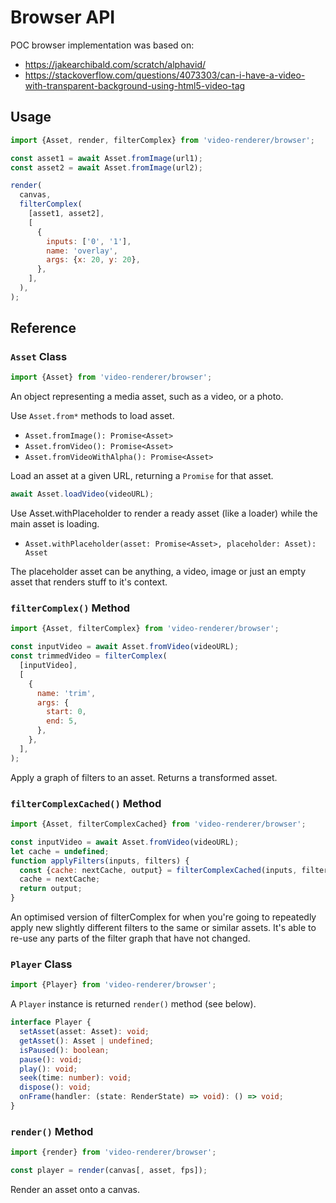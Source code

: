 # Browser API

POC browser implementation was based on:

- https://jakearchibald.com/scratch/alphavid/
- https://stackoverflow.com/questions/4073303/can-i-have-a-video-with-transparent-background-using-html5-video-tag

## Usage

```js
import {Asset, render, filterComplex} from 'video-renderer/browser';

const asset1 = await Asset.fromImage(url1);
const asset2 = await Asset.fromImage(url2);

render(
  canvas,
  filterComplex(
    [asset1, asset2],
    [
      {
        inputs: ['0', '1'],
        name: 'overlay',
        args: {x: 20, y: 20},
      },
    ],
  ),
);
```

## Reference

### `Asset` Class

```js
import {Asset} from 'video-renderer/browser';
```

An object representing a media asset, such as a video, or a photo.

Use `Asset.from*` methods to load asset.

- `Asset.fromImage(): Promise<Asset>`
- `Asset.fromVideo(): Promise<Asset>`
- `Asset.fromVideoWithAlpha(): Promise<Asset>`

Load an asset at a given URL, returning a `Promise` for that asset.

```js
await Asset.loadVideo(videoURL);
```

Use Asset.withPlaceholder to render a ready asset (like a loader) while the main asset is loading.

- `Asset.withPlaceholder(asset: Promise<Asset>, placeholder: Asset): Asset`

The placeholder asset can be anything, a video, image or just an empty asset that renders stuff to it's context.

### `filterComplex()` Method

```js
import {Asset, filterComplex} from 'video-renderer/browser';

const inputVideo = await Asset.fromVideo(videoURL);
const trimmedVideo = filterComplex(
  [inputVideo],
  [
    {
      name: 'trim',
      args: {
        start: 0,
        end: 5,
      },
    },
  ],
);
```

Apply a graph of filters to an asset. Returns a transformed asset.

### `filterComplexCached()` Method

```js
import {Asset, filterComplexCached} from 'video-renderer/browser';

const inputVideo = await Asset.fromVideo(videoURL);
let cache = undefined;
function applyFilters(inputs, filters) {
  const {cache: nextCache, output} = filterComplexCached(inputs, filters, cache);
  cache = nextCache;
  return output;
}
```

An optimised version of filterComplex for when you're going to repeatedly apply new slightly different filters to the same or similar assets. It's able to re-use any parts of the filter graph that have not changed.

### `Player` Class

```js
import {Player} from 'video-renderer/browser';
```

A `Player` instance is returned `render()` method (see below).

```ts
interface Player {
  setAsset(asset: Asset): void;
  getAsset(): Asset | undefined;
  isPaused(): boolean;
  pause(): void;
  play(): void;
  seek(time: number): void;
  dispose(): void;
  onFrame(handler: (state: RenderState) => void): () => void;
}
```

### `render()` Method

```js
import {render} from 'video-renderer/browser';

const player = render(canvas[, asset, fps]);
```

Render an asset onto a canvas.
